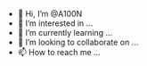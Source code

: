 - 👋 Hi, I’m @A100N
- 👀 I’m interested in ...
- 🌱 I’m currently learning ...
- 💞️ I’m looking to collaborate on ...
- 📫 How to reach me ...

<!---
A100N/A100N is a ✨ special ✨ repository because its `README.md` (this file) appears on your GitHub profile.
You can click the Preview link to take a look at your changes.
--->

